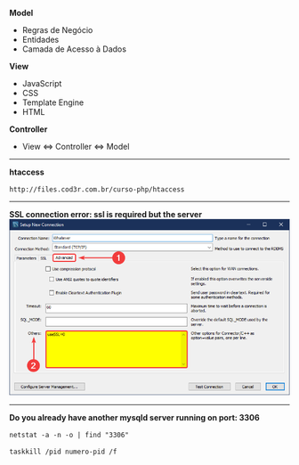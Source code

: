 **Model**
- Regras de Negócio
- Entidades
- Camada de Acesso à Dados

**View**
- JavaScript
- CSS
- Template Engine
- HTML

**Controller**
- View <=> Controller <=> Model

---

**htaccess**
```
http://files.cod3r.com.br/curso-php/htaccess
```

---

**SSL connection error: ssl is required but the server**
![SSL connection error: ssl is required but the server](https://github.com/lucasrmagalhaes/innout-php/blob/main/extras/errors/ssl.png)

---

**Do you already have another mysqld server running on port: 3306**
```
netstat -a -n -o | find "3306"
```

```
taskkill /pid numero-pid /f
```